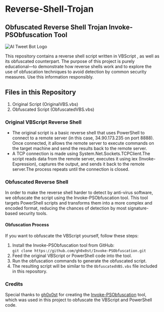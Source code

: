 # Reverse-Shell-Trojan
##  Obfuscated Reverse Shell Trojan Invoke-PSObfuscation Tool

![AI Tweet Bot Logo](https://simkafire.com/img/Red.png)

This repository contains a reverse shell script written in VBScript , as well as its obfuscated counterpart. The purpose of this project is purely educational—to demonstrate how reverse shells work and to explore the use of obfuscation techniques to avoid detection by common security measures. Use this information responsibly.

## Files in this Repository
   1. Original Script (OriginalVBS.vbs)
   2. Obfuscated Script (ObfuscatedVBS.vbs)

### Original VBScript Reverse Shell
  - The original script is a basic reverse shell that uses PowerShell to connect to a remote server (in this case, 34.90.173.235 on port 8888). 
    Once connected, it allows the remote server to execute commands on the target machine and send the results back to the remote server. 
  - A TCP connection is made using System.Net.Sockets.TCPClient.The script reads data from the remote server, executes it using iex (Invoke- 
    Expression), captures the output, and sends it back to the remote server.The process repeats until the connection is closed.
    
### Obfuscated Reverse Shell
  In order to make the reverse shell harder to detect by anti-virus software, we obfuscate the script using the Invoke-PSObfuscation tool. This 
  tool targets PowerShell scripts and transforms them into a more complex and encoded format, reducing the chances of detection by most 
  signature-based security tools.

#### Obfuscation Process
If you want to obfuscate the VBScript yourself, follow these steps:

1. Install the Invoke-PSObfuscation tool from GitHub:  
   `git clone https://github.com/gh0x0st/Invoke-PSObfuscation.git`
2. Feed the original VBScript or PowerShell code into the tool.
3. Run the obfuscation commands to generate the obfuscated script.
4. The resulting script will be similar to the `ObfuscatedVBS.vbs` file included in this repository.


### Credits
Special thanks to [gh0x0st](https://github.com/gh0x0st) for creating the [Invoke-PSObfuscation](https://github.com/gh0x0st/Invoke-PSObfuscation) tool, which was used in this project to obfuscate the VBScript and PowerShell code.
   




  
